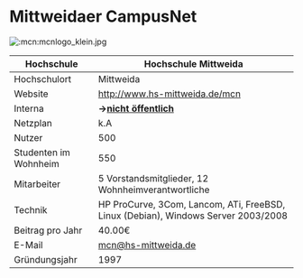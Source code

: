 # Mittweidaer CampusNet

![:mcn:mcnlogo_klein.jpg](mcn/mcnlogo_klein.jpg)

Hochschule             | Hochschule Mittweida
-----------------------|-----------------------------------------------------------------------------------
Hochschulort           | Mittweida
Website                | <http://www.hs-mittweida.de/mcn>
Interna                | **-\>[nicht öffentlich](/intern/studnetze/mcn)**
Netzplan               | k.A
Nutzer                 | 500
Studenten im Wohnheim  | 550
Mitarbeiter            | 5 Vorstandsmitglieder, 12 Wohnheimverantwortliche
Technik                | HP ProCurve, 3Com, Lancom, ATi, FreeBSD, Linux (Debian), Windows Server 2003/2008
Beitrag pro Jahr       | 40.00€
E-Mail                 | <mcn@hs-mittweida.de>
Gründungsjahr          | 1997
